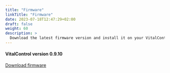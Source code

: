 ```yaml
---
title: "Firmware"
linkTitle: "Firmware"
date: 2023-07-18T12:47:29+02:00
draft: false
weight: 60
description: >
  Download the latest firmware version and install it on your VitalControl device.
---
```

#### VitalControl version 0.9.10

<a href="/download/firmware.vcu" role="button" class="btn btn-primary btn-lg">Download firmware</a>
